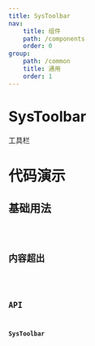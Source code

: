 ```yaml
---
title: SysToolbar
nav:
    title: 组件
    path: /components
    order: 0
group:
    path: /common
    title: 通用
    order: 1
---
```


# SysToolbar

工具栏

# 代码演示

## 基础用法

<code src="./demo/Basic.tsx">

## 内容超出

<code src="./demo/Scroll.tsx" title="工具栏内容超出" desc="工具栏内容超出时,自动切换到滚动模式,支持自适应容器">

## API

### SysToolbar
<API src="./SysToolbar.tsx" hideTitle></API>

